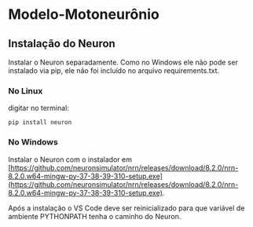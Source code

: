 # Modelo-Motoneurônio


## Instalação do Neuron

Instalar o Neuron separadamente. Como no Windows ele não pode ser instalado via pip, ele não foi incluído no arquivo requirements.txt. 

### No Linux

digitar no terminal:

`pip install neuron`

### No Windows

Instalar o Neuron com o instalador em [https://github.com/neuronsimulator/nrn/releases/download/8.2.0/nrn-8.2.0.w64-mingw-py-37-38-39-310-setup.exe](https://github.com/neuronsimulator/nrn/releases/download/8.2.0/nrn-8.2.0.w64-mingw-py-37-38-39-310-setup.exe).

Após a instalação o VS Code deve ser reinicializado para que variável de ambiente PYTHONPATH tenha o caminho do Neuron.


